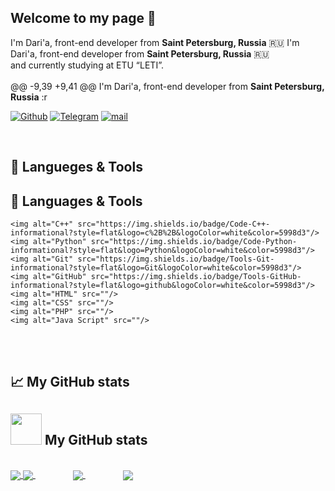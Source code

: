 ## Welcome to my page 👋

I'm Dari'a, front-end developer from <b>Saint Petersburg, Russia</b> :ru:
I'm Dari'a, front-end developer from <b>Saint Petersburg, Russia</b> :ru:
<br/>and currently studying at ETU “LETI”.
<br/>
<br/>
@@ -9,39 +9,41 @@ I'm Dari'a, front-end developer from <b>Saint Petersburg, Russia</b> :r
<p>
  <a href="https://github.com/EcuaDora" target="_blank"><img alt="Github" src="https://img.shields.io/badge/GitHub-%2312100E.svg?&style=for-the-badge&logo=Github&logoColor=white"/></a> 
  <a href="https://t.me/sense_of_sadness" target="_blank"><img alt="Telegram" src="https://img.shields.io/badge/telegram-%231DA1F2.svg?&style=for-the-badge&logo=telegram&logoColor=white"/></a> 
   <a href="mailto: sidorinadasha14.12@gmail.com" target="_blank"><img alt="mail" src="https://img.shields.io/badge/gmail-D14836?&style=for-the-badge&logo=gmail&logoColor=white" /></a>
  
</p>
<br/>

## 🔧 Langueges & Tools
## 🔧 Languages & Tools
<P>
   
    <img alt="C++" src="https://img.shields.io/badge/Code-C++-informational?style=flat&logo=c%2B%2B&logoColor=white&color=5998d3"/>
    <img alt="Python" src="https://img.shields.io/badge/Code-Python-informational?style=flat&logo=Python&logoColor=white&color=5998d3"/>
    <img alt="Git" src="https://img.shields.io/badge/Tools-Git-informational?style=flat&logo=Git&logoColor=white&color=5998d3"/>
    <img alt="GitHub" src="https://img.shields.io/badge/Tools-GitHub-informational?style=flat&logo=github&logoColor=white&color=5998d3"/>
    <img alt="HTML" src=""/>
    <img alt="CSS" src=""/>
    <img alt="PHP" src=""/>
    <img alt="Java Script" src=""/>
  
  </p>
<br/>
<br/>

## 📈 My GitHub stats
## <img src="https://media.giphy.com/media/VgCDAzcKvsR6OM0uWg/giphy.gif" width="50"> My GitHub stats
<br/>
<a href="https://github.com/EcuaDora">
  <img align="center" src="https://github-readme-stats.vercel.app/api/top-langs/?username=MercyFlesh&hide=go,html&title_color=BDDFFF&text_color=8FABC6&icon_color=BDDFFF&bg_color=0F1E2C" />
  <img align="center" src="https://github-readme-stats.vercel.app/api/top-langs/?username=MercyFlesh&hide=go,html&title_color=BDDFFF&text_color=8FABC6&icon_color=BDDFFF&bg_color=1b2f48" />
</a>

<a href="https://github.com/EcuaDora">
  <img align="center" style="margin-left: 60px;" src="https://github-readme-stats.vercel.app/api?username=MercyFlesh&show_icons=true&line_height=27&count_private=true&title_color=BDDFFF&icon_color=6AB7FD&text_color=8FABC6&bg_color=0F1E2C"/>
  <img align="center" style="margin-left: 60px;" src="https://github-readme-stats.vercel.app/api?username=MercyFlesh&show_icons=true&line_height=27&count_private=true&title_color=BDDFFF&icon_color=6AB7FD&text_color=8FABC6&bg_color=1b2f48"/>
</a>


